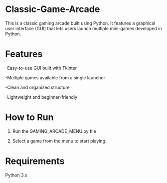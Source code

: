 # Classic-Game-Arcade
This is a classic gaming arcade built using Python. It features a graphical user interface (GUI) that lets users launch multiple mini-games developed in Python.

# Features
-Easy-to-use GUI built with Tkinter

-Multiple games available from a single launcher

-Clean and organized structure

-Lightweight and beginner-friendly

# How to Run
1. Run the GAMING_ARCADE_MENU.py file
  
2. Select a game from the menu to start playing.

# Requirements
Python 3.x

